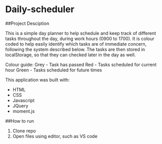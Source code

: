 # Daily-scheduler

##Project Desciption

This is a simple day planner to help schedule and keep track of different tasks throughout the day, during work hours (0900 to 1700).
It is colour coded to help easily identify which tasks are of immediate concern, following the system described below. The tasks are then stored
in localStorage, so that they can checked later in the day as well.

Colour guide:
Grey - Task has passed
Red - Tasks scheduled for current hour
Green - Tasks scheduled for future times

This application was built with:
  - HTML
  - CSS
  - Javascript
  - JQuery
  - moment.js
  
##How to run
1. Clone repo
2. Open files using editor, such as VS code
